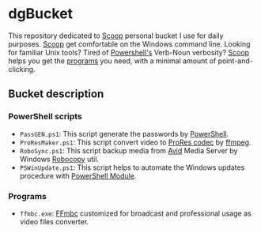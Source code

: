 dgBucket
===========
This repository dedicated to [Scoop][scoop] personal bucket I use for daily purposes. [Scoop][scoop] get comfortable on the Windows command line. Looking for familiar Unix tools? Tired of [Powershell's][powershell] Verb-Noun verbosity? [Scoop][scoop] helps you get the [programs][bucket] you need, with a minimal amount of point-and-clicking.

Bucket description
-------------------

### PowerShell scripts

* `PassGEN.ps1`: This script generate the passwords by [PowerShell][powershell].
* `ProResMaker.ps1`: This script convert video to [ProRes codec][prores] by [ffmpeg][ffmpeg].
* `RoboSync.ps1`: This script backup media from [Avid][avid] Media Server by Windows [Robocopy][robocopy] util.
* `PSWinUpdate.ps1`: This script helps to automate the Windows updates procedure with [PowerShell Module][pswinupd].

### Programs

* `ffmbc.exe`: [FFmbc][ffmbc] customized for broadcast and professional usage as video files converter.

[scoop]:http://scoop.sh
[bucket]:https://github.com/lukesampson/scoop/tree/master/bucket
[powershell]:https://msdn.microsoft.com/powershell
[ffmpeg]:https://ffmpeg.org
[prores]:https://en.wikipedia.org/wiki/Apple_ProRes#ProRes_422
[robocopy]:https://en.wikipedia.org/wiki/Robocopy
[avid]:http://www.avid.com
[pswinupd]:https://gallery.technet.microsoft.com/scriptcenter/2d191bcd-3308-4edd-9de2-88dff796b0bc
[ffmbc]:https://www.videohelp.com/software/ffmbc
